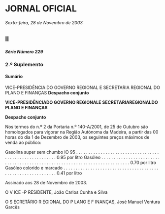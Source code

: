 # JORNAL OFICIAL

###### Sexta-feira, 28 de Novembro de 2003

## II

##### Série Número 229

### **2.º Suplemento**

#### **Sumário**

VICE-PRESIDÊNCIA DO GOVERNO REGIONAL E SECRETARIA REGIONAL
DO PLANO E FINANÇAS
**Despacho conjunto**


**VICE-PRESIDÊNCIADO GOVERNO REGIONALE SECRETARIAREGIONALDO PLANO E FINANÇAS**


**Despacho conjunto**


Nos termos do n.º 2 da Portaria n.º 140-A/2001, de 25 de Outubro são homologados para vigorar na Região Autónoma da
Madeira, a partir das 00 horas do dia 1 de Dezembro de 2003, os seguintes preços máximos de venda ao público:


Gasolina super sem chumbo IO 95 . . . . . . . . . . . . . . . . . . . . . . . . . . . . . . . . . . . . . . . . . . . . . . . . . . . . . . . 0.95 por litro
Gasóleo . . . . . . . . . . . . . . . . . . . . . . . . . . . . . . . . . . . . . . . . . . . . . . . . . . . . . . . . . . . . . . . . . . . . . . . . . . . 0.70 por litro
Gasóleo colorido e marcado . . . . . . . . . . . . . . . . . . . . . . . . . . . . . . . . . . . . . . . . . . . . . . . . . . . . . . . . . . . . 0.41 por litro


Assinado aos 28 de Novembro de 2003.


O V ICE -P RESIDENTE, João Carlos Cunha e Silva


O S ECRETÁRIO R EGIONAL DO P LANO E F INANÇAS, José Manuel Ventura Garcês

